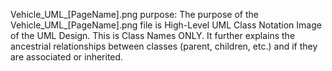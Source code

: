 Vehicle_UML_[PageName].png purpose:
  The purpose of the Vehicle_UML_[PageName].png file is High-Level UML Class Notation Image of the UML Design. This is Class Names ONLY. It further explains the ancestrial relationships between classes (parent, children, etc.) and if they are associated or inherited. 
